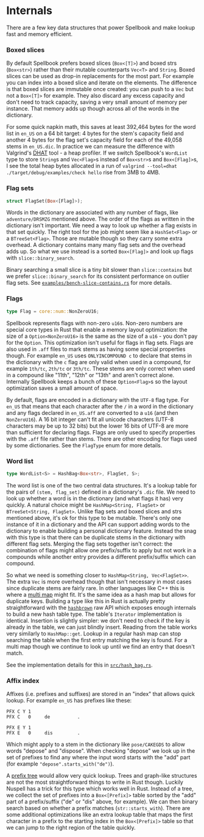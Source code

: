 # Internals

There are a few key data structures that power Spellbook and make lookup fast and memory efficient.

### Boxed slices

By default Spellbook prefers boxed slices (`Box<[T]>`) and boxed strs (`Box<str>`) rather than their mutable counterparts `Vec<T>` and `String`. Boxed slices can be used as drop-in replacements for the most part. For example you can index into a boxed slice and iterate on the elements. The difference is that boxed slices are immutable once created: you can push to a `Vec` but not a `Box<[T]>` for example. They also discard any excess capacity and don't need to track capacity, saving a very small amount of memory per instance. That memory adds up though across all of the words in the dictionary.

For some quick napkin math, this saves at least 392,464 bytes for the word list in `en_US` on a 64 bit target: 4 bytes for the stem's capacity field and another 4 bytes for the flag set's capacity field for each of the 49,058 stems in `en_US.dic`. In practice we can measure the difference with Valgrind's [DHAT](https://valgrind.org/docs/manual/dh-manual.html) tool - a heap profiler. If we switch Spellbook's `WordList` type to store `String`s and `Vec<Flag>`s instead of `Box<str>`s and `Box<[Flag]>`s, I see the total heap bytes allocated in a run of `valgrind --tool=dhat ./target/debug/examples/check hello` rise from 3MB to 4MB.

### Flag sets

```rust
struct FlagSet(Box<[Flag]>);
```

Words in the dictionary are associated with any number of flags, like `adventure/DRSMZG` mentioned above. The order of the flags as written in the dictionary isn't important. We need a way to look up whether a flag exists in that set quickly. The right tool for the job might seem like a `HashSet<Flag>` or a `BTreeSet<Flag>`. Those are mutable though so they carry some extra overhead. A dictionary contains many many flag sets and the overhead adds up. So what we use instead is a sorted `Box<[Flag]>` and look up flags with `slice::binary_search`.

Binary searching a small slice is a tiny bit slower than `slice::contains` but we prefer `slice::binary_search` for its consistent performance on outlier flag sets. See [`examples/bench-slice-contains.rs`](../examples/bench-slice-contains.rs) for more details.

### Flags

```rust
type Flag = core::num::NonZeroU16;
```

Spellbook represents flags with non-zero `u16`s. Non-zero numbers are special core types in Rust that enable a memory layout optimization: the size of a `Option<NonZeroU16>` is the same as the size of a `u16` - you don't pay for the `Option`. This optimization isn't useful for flags in flag sets. Flags are also used in `.aff` files to mark stems as having some special properties though. For example `en_US` uses `ONLYINCOMPOUND c` to declare that stems in the dictionary with the `c` flag are only valid when used in a compound, for example `1th/tc`, `2th/tc` or `3th/tc`. These stems are only correct when used in a compound like "11th", "12th" or "13th" and aren't correct alone. Internally Spellbook keeps a bunch of these `Option<Flag>`s so the layout optimization saves a small amount of space.

By default, flags are encoded in a dictionary with the `UTF-8` flag type. For `en_US` that means that each character after the `/` in a word in the dictionary and any flags declared in `en_US.aff` are converted to a `u16` (and then `NonZeroU16`). A 16 bit integer can't fit all unicode characters (UTF-8 characters may be up to 32 bits) but the lower 16 bits of UTF-8 are more than sufficient for declaring flags. Flags are only used to specify properties with the `.aff` file rather than stems. There are other encoding for flags used by some dictionaries. See the `FlagType` enum for more details.

### Word list

```rust
type WordList<S> = HashBag<Box<str>, FlagSet, S>;
```

The word list is one of the two central data structures. It's a lookup table for the pairs of `(stem, flag_set)` defined in a dictionary's `.dic` file. We need to look up whether a word is in the dictionary (and what flags it has) very quickly. A natural choice might be `HashMap<String, FlagSet>` or `BTreeSet<String, FlagSet>`. Unlike flag sets and boxed slices and strs mentioned above, it's ok for this type to be mutable. There's only one instance of it in a dictionary and the API can support adding words to the dictionary to enable building a personal dictionary feature. Instead the snag with this type is that there can be duplicate stems in the dictionary with different flag sets. Merging the flag sets together isn't correct: the combination of flags might allow one prefix/suffix to apply but not work in a compounds while another entry provides a different prefix/suffix which can compound.

So what we need is something closer to `HashMap<String, Vec<FlagSet>>`. The extra `Vec` is more overhead though that isn't necessary in most cases since duplicate stems are fairly rare. In other languages like C++ this is where a [multi map](https://en.cppreference.com/w/cpp/container/unordered_multimap) might fit. It's the same idea as a hash map but allows for duplicate keys. Building a type like this in Rust is actually pretty straightforward with the [`hashbrown`] raw API which exposes enough internals to build a new hash table type. The table's `Iterator` implementation is identical. Insertion is slightly simpler: we don't need to check if the key is already in the table, we can just blindly insert. Reading from the table works very similarly to `HashMap::get`. Lookup in a regular hash map can stop searching the table when the first entry matching the key is found. For a multi map though we continue to look up until we find an entry that doesn't match.

See the implementation details for this in [`src/hash_bag.rs`](../src/hash_bag.rs).

### Affix index

Affixes (i.e. prefixes and suffixes) are stored in an "index" that allows quick lookup. For example `en_US` has prefixes like these:

```
PFX C Y 1
PFX C   0     de          .

PFX E Y 1
PFX E   0     dis         .
```

Which might apply to a stem in the dictionary like `pose/CAKEGDS` to allow words "depose" and "dispose". When checking "depose" we look up in the set of prefixes to find any where the input word starts with the "add" part (for example `"depose".starts_with("de")`).

A [prefix tree](https://en.wikipedia.org/wiki/Trie) would allow very quick lookup. Trees and graph-like structures are not the most straightforward things to write in Rust though. Luckily Nuspell has a trick for this type which works well in Rust. Instead of a tree, we collect the set of prefixes into a `Box<[Prefix]>` table sorted by the "add" part of a prefix/suffix ("de" or "dis" above, for example). We can then binary search based on whether a prefix matches (`str::starts_with`). There are some additional optimizations like an extra lookup table that maps the first character in a prefix to the starting index in the `Box<[Prefix]>` table so that we can jump to the right region of the table quickly.

[`hashbrown`]: https://github.com/rust-lang/hashbrown
